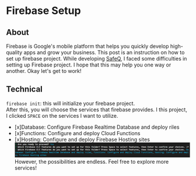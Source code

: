 # Firebase Setup
## About
Firebase is Google's mobile platform that helps you quickly develop high-quality apps and grow your business.
This post is an instruction on how to set up firebase project.
While developing [SafeQ](https://github.com/ltn18/), I faced some difficulties in setting up Firebase project.
I hope that this may help you one way or another. Okay let's get to work!

## Technical
`firebase init`: this will initialize your firebase project.\
After this, you will choose the services that firebase provides. I this project, I clicked `SPACE` on 
the services I want to utilize.
- [x]Database: Configure Firebase Realtime Database and deploy riles
- [x]Functions: Configure and deploy Cloud Functions
- [x]Hosting: Configure and deploy Firebase Hosting sites
![image](/public/firebaseSetup/firebase-init.PNG)  
However, the possibilities are endless. Feel free to explore more services!